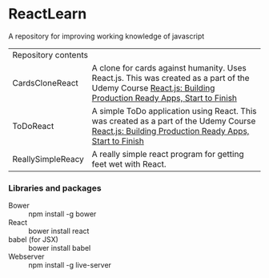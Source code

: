 # ReactLearn
A repository for improving working knowledge of javascript

<table>
<tr>
<td colspan="2">
Repository contents
</td>
</tr>
<tr>
<td>
CardsCloneReact
</td>
<td>
A clone for cards against humanity. Uses React.js. This was created as a part of the Udemy Course <a href="https://www.udemy.com/reactjs-building-production-ready-apps-start-to-finish/">React.js: Building Production Ready Apps, Start to Finish</a>
</td>
</tr>
<tr>
<td>
ToDoReact
</td>
<td>
A simple ToDo application using React. This was created as a part of the Udemy Course <a href="https://www.udemy.com/reactjs-building-production-ready-apps-start-to-finish/">React.js: Building Production Ready Apps, Start to Finish</a>
</td>
</tr>
<tr>
<td>
ReallySimpleReacy
</td>
<td>
A really simple react program for getting feet wet with React.
</td>
</tr>
<table>

<h3>Libraries and packages </h3>
<dl>
<dt>Bower</dt>
<dd>npm install -g bower</dd>
<dt>React</dt>
<dd>bower install react</dd>
<dt>babel (for JSX)</dt>
<dd>bower install babel</dd>
<dt>Webserver</dt>
<dd>npm install -g live-server</dd>
</dl>
